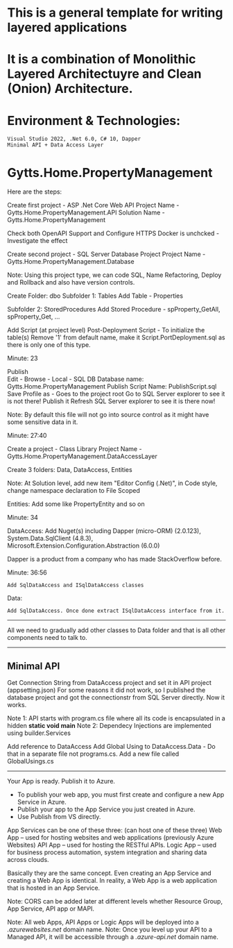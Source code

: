 # This is a general template for writing layered applications 
# It is a combination of Monolithic Layered Architectuyre and Clean (Onion) Architecture.
# Environment & Technologies: 
    Visual Studio 2022, .Net 6.0, C# 10, Dapper 
    Minimal API + Data Access Layer

# Gytts.Home.PropertyManagement

Here are the steps:

Create first project - ASP .Net Core Web API
Project Name - Gytts.Home.PropertyManagement.API
Solution Name - Gytts.Home.PropertyManagement

Check both OpenAPI Support and Configure HTTPS 
Docker is unchcked - Investigate the effect

Create second project - SQL Server Database Project 
Project Name - Gytts.Home.PropertyManagement.Database

Note: Using this project type, we can code SQL, Name Refactoring, Deploy and Rollback and also have version controls.

Create Folder: dbo
Subfolder 1: Tables
	Add Table - Properties

Subfolder 2: StoredProcedures
	Add Stored Procedure - spProperty_GetAll, spProperty_Get, ...

Add Script (at project level) 
	Post-Deployment Script - To initialize the table(s)
	Remove '1' from default name, make it Script.PortDeployment.sql as there is only one of this type.
	
Minute: 23

Publish 	
	Edit - Browse - Local - SQL DB
	Database name: Gytts.Home.PropertyManagement
	Publish Script Name: PublishScript.sql
	Save Profile as - Goes to the project root
	Go to SQL Server explorer to see it is not there!
	Publish it
	Refresh SQL Server explorer to see it is there now!
	

Note: By default this file will not go into source control as it might have some sensitive data in it.

Minute: 27:40

Create a project - Class Library
Project Name - Gytts.Home.PropertyManagement.DataAccessLayer

Create 3 folders: Data, DataAccess, Entities

Note: At Solution level, add new item "Editor Config (.Net)", in Code style, change namespace declaration to File Scoped

Entities: Add some like PropertyEntity and so on 

Minute: 34

DataAccess: 
	Add Nuget(s) including Dapper (micro-ORM) (2.0.123), 
						   System.Data.SqlClient (4.8.3), 
						   Microsoft.Extension.Configuration.Abstraction (6.0.0)
	

Dapper is a product from a company who has made StackOverflow before.

Minute: 36:56

	Add SqlDataAccess and ISqlDataAccess classes
	
Data: 
	
	Add SqlDataAccess. Once done extract ISqlDataAccess interface from it.
	
------------------------------------
All we need to gradually add other classes to Data folder and that is all other components need to talk to.

-----------------------------------
Minimal API 
-----------------------------------

Get Connection String from DataAccess project and set it in API project (appsetting.json)
For some reasons it did not work, so I published the database project and got the connectionstr from SQL Server directly. Now it works.

Note 1: API starts with program.cs file where all its code is encapsulated in a hidden **static void main**
Note 2: Dependecy Injections are implemented using builder.Services

Add reference to DataAccess 
Add Global Using to DataAccess.Data - Do that in a separate file not programs.cs. Add a new file called GlobalUsings.cs


-------------------------------------------------------------------------------------------------------------
Your App is ready. Publish it to Azure.
- To publish your web app, you must first create and configure a new App Service in Azure.
- Publish your app to the App Service you just created in Azure.
- Use Publish from VS directly.

App Services can be one of these three: (can host one of these three)
Web App – used for hosting websites and web applications (previously Azure Websites)
API App – used for hosting the RESTful APIs.
Logic App – used for business process automation, system integration and sharing data across clouds.

Basically they are the same concept. Even creating an App Service and creating a Web App is identical. In reality, a Web App is a web application that is hosted in an App Service.

Note: CORS can be added later at different levels whether Resource Group, App Service, API app or MAPI.

Note: All web Apps, API Apps or Logic Apps will be deployed into a _.azurewebsites.net_ domain name.
Note: Once you level up your API to a Managed API, it will be accessible through a _.azure-api.net_ domain name.



